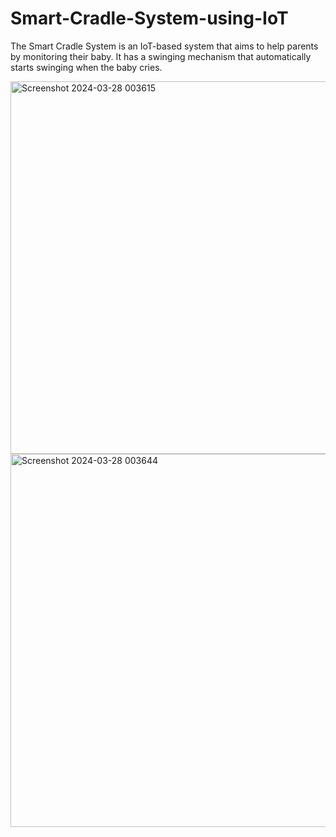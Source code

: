 # Smart-Cradle-System-using-IoT
The Smart Cradle System is an IoT-based system that aims to help parents by monitoring their baby. It has a swinging mechanism that automatically starts swinging when the baby cries.


<img width="596" alt="Screenshot 2024-03-28 003615" src="https://github.com/madiralajo/Smart-Cradle-System-using-IoT/assets/163970517/a0c9ae4c-2a74-48ee-9f6f-cab998d55a51">

<img width="597" alt="Screenshot 2024-03-28 003644" src="https://github.com/madiralajo/Smart-Cradle-System-using-IoT/assets/163970517/84658db2-4e68-4ff9-8052-a3da2acb9b29">
